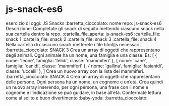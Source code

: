 # js-snack-es6

esercizio di oggi: JS Snacks :barretta_cioccolato:
nome repo: js-snack-es6
Descrizione:
Completate gli snack di seguito mettendo ciascuno snack nella sua cartella dentro la repo.
:cartella_file_aperta: js-snack-es6
:cartella_file: snack 1
:cartella_file: snack 2
:cartella_file: snack 3
:cartella_file: snack 4
Nella cartella di ciascuno snack metterete i file html/js necessari.
:barretta_cioccolato: SNACK 3
Crea un array di oggetti che rappresentano degli animali.
Ogni animale ha un nome, una famiglia e una classe.
Es:
[
{ nome: 'leone', famiglia: 'felidi', classe: 'mammiferi' },
{ nome: 'cane', famiglia: 'canidi', classe: 'mammiferi' },
{ nome: 'gallina', famiglia: 'fasianidi', classe: 'uccelli' },
]
Crea un nuovo array con la lista dei mammiferi.
:barretta_cioccolato: SNACK 4
Crea un array di oggetti che rappresentano delle persone.
Ogni persona ha un nome, un cognome e un’età.
Crea quindi un nuovo array inserendo, per ogni persona, una frase con il nome e cognome e l’indicazione se può guidare, in base all’età.
Confermate lettura come al solito e buon divertimento :baby-yoda: :barretta_cioccolato:
